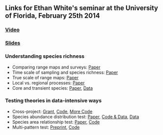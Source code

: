 ## Links for Ethan White's seminar at the University of Florida, February 25th 2014

### [Video](http://mediasite.video.ufl.edu/Mediasite/Play/fcaff41f57bc42eca8483b437a5ae80d1d)
### [Slides](http://dx.doi.org/10.6084/m9.figshare.942520)

### Understanding species richness

* Comparing range maps and surveys: [Paper](http://labs.bio.unc.edu/Hurlbert/pubs/Hurlbert%20and%20White%202005.pdf)
* Time scale of sampling and species richness: [Paper](http://digitalcommons.usu.edu/cgi/viewcontent.cgi?article=1372&context=biology_facpub)
* True scale of range maps: [Paper](http://labs.bio.unc.edu/Hurlbert/pubs/Hurlbert%20and%20Jetz%202007.pdf)
* Local vs. regional processes: [Paper](http://doi.org/10.1086/649578)
* Core and transient species: [Paper](http://doi.org/10.1086/669903), [Data](http://datadryad.org/resource/doi:10.5061/dryad.q82nn)


### Testing theories in data-intensive ways

* Cross-project:
  [Grant](http://figshare.com/articles/Advancing_Macroecology_Using_Informatics_and_Entropy_Maximization_%28NSF_Grant__0953694%29/93937),
  [Code](https://github.com/weecology/mete),
  [More Code](https://github.com/weecology/macroecotools)
* Species abundance distribution test:
  [Paper](http://doi.org/10.1890/11-2177.1),
  [Code & Data](https://github.com/weecology/white-etal-2012-ecology), [Data](http://esapubs.org/archive/ecol/E092/201/default.htm)
* Species area relationship test: [Paper](http://doi.org/10.7717/peerj.212), [Code](https://github.com/weecology/mete-spatial)
* Multi-pattern test: [Preprint](http://arxiv.org/abs/1308.0731), [Code](https://github.com/weecology/mete-energy)
